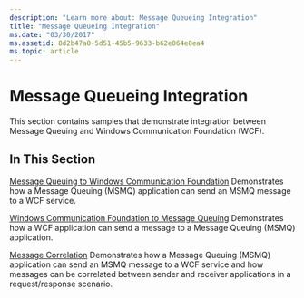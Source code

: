 ```yaml
---
description: "Learn more about: Message Queueing Integration"
title: "Message Queueing Integration"
ms.date: "03/30/2017"
ms.assetid: 8d2b47a0-5d51-45b5-9633-b62e064e8ea4
ms.topic: article
---
```

# Message Queueing Integration

This section contains samples that demonstrate integration between Message Queuing and Windows Communication Foundation (WCF).

## In This Section

 [Message Queuing to Windows Communication Foundation](message-queuing-to-wcf.md)
Demonstrates how a Message Queuing (MSMQ) application can send an MSMQ message to a WCF service.

 [Windows Communication Foundation to Message Queuing](wcf-to-message-queuing.md)
Demonstrates how a WCF application can send a message to a Message Queuing (MSMQ) application.

 [Message Correlation](message-correlation.md)
Demonstrates how a Message Queuing (MSMQ) application can send an MSMQ message to a WCF service and how messages can be correlated between sender and receiver applications in a request/response scenario.
